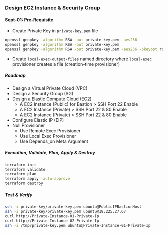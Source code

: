 ### Design EC2 Instance & Security Group
#### Sept-01: Pre-Requisite
- Create Private Key in `private-key.pem` file
```bash
openssl genpkey -algorithm RSA -out private-key.pem -aes256
openssl genpkey -algorithm RSA -out private-key.pem
openssl genpkey -algorithm RSA -out private-key.pem -aes256 -pkeyopt rsa_keygen_bits:2048 # size declare [Optional]
```
- Create `local-exec-output-files` named directory where `local-exec` provisioner creates a file (creation-time provisioner)

##### Roadmap
- Design a Virtual Private Cloud (VPC)
- Design a Security Group (SG)
- Design a Elastic Compute Cloud (EC2) 
  - A EC2 Instance (Public) for Bastion > SSH Port 22 Enable
  - A EC2 Instance (Private) > SSH Port 22 & 80 Enable 
  - A EC2 Instance (Private) > SSH Port 22 & 80 Enable  
- Configure Elastic IP (EIP)
- Null Provisioner
  - Use Remote Exec Provisioner
  - Use Local Exec Provisioner
  - Use Depends_on Meta Argument

##### Execution, Validate, Plan, Apply & Destroy
```bash
terraform init
terraform validate
terraform plan
terraform apply -auto-approve
terraform destroy
```

##### Test & Verify
```bash
ssh -i private-key/private-key.pem ubuntu@PublicIPBastionHost
ssh -i private-key/private-key.pem ubuntu@18.225.27.67
curl http://Private-Instance-01-Private-Ip 
curl http://Private-Instance-02-Private-Ip
ssh -i /tmp/private-key.pem ubuntu@Private-Instance-01-Private-Ip
```